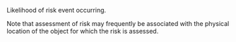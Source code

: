 Likelihood of risk event occurring.

Note  that assessment of risk may frequently be associated with the physical location of the object for which the risk is assessed.
